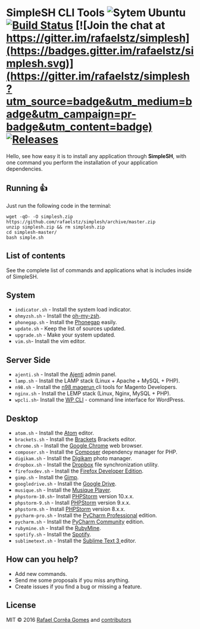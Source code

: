# SimpleSH CLI Tools ![Sytem Ubuntu](https://img.shields.io/badge/System-Ubuntu-orange.svg)  [![Build Status](https://travis-ci.org/rafaelstz/simplesh.svg?branch=master)](https://travis-ci.org/rafaelstz/simplesh) [![Join the chat at https://gitter.im/rafaelstz/simplesh](https://badges.gitter.im/rafaelstz/simplesh.svg)](https://gitter.im/rafaelstz/simplesh?utm_source=badge&utm_medium=badge&utm_campaign=pr-badge&utm_content=badge)  [![Releases](https://img.shields.io/github/release/rafaelstz/simplesh.svg)](https://github.com/rafaelstz/simplesh/releases)

Hello, see how easy it is to install any application through **SimpleSH**, with one command you perform the installation of your application dependencies.

## Running :thumbsup:

Just run the following code in the terminal:

```shell
wget -qO- -O simplesh.zip https://github.com/rafaelstz/simplesh/archive/master.zip
unzip simplesh.zip && rm simplesh.zip
cd simplesh-master/ 
bash simple.sh
```
## List of contents

See the complete list of commands and applications what is includes inside of SimpleSH.

## System
* `indicator.sh` - Install the system load indicator.
* `ohmyzsh.sh` - Install the [oh-my-zsh](https://github.com/robbyrussell/oh-my-zsh).
* `phonegap.sh` - Install  the [Phonegap](http://phonegap.com/) easily.
* `update.sh` - Keep the list of sources updated.
* `upgrade.sh` - Make your system updated.
* `vim.sh`- Install the vim editor.

## Server Side
* `ajenti.sh` - Install the  [Ajenti](http://ajenti.org/) admin panel.
* `lamp.sh` - Install the LAMP stack (Linux + Apache + MySQL + PHP).
* `n98.sh` - Install the [n98 magerun ](https://github.com/netz98/n98-magerun) cli tools for Magento Developers.
* `nginx.sh` - Install the LEMP stack (Linux, Nginx, MySQL + PHP).
* `wpcli.sh`- Install the [WP CLI](http://wp-cli.org/) - command line interface for WordPress.

## Desktop 
* `atom.sh` - Install the [Atom](http://phonegap.com/) editor.
* `brackets.sh` - Install the [Brackets](http://brackets.io/) Brackets editor.
* `chrome.sh` - Install the [Google Chrome](https://www.google.com.br/chrome/browser/desktop/) web browser.
* `composer.sh` - Install the [Composer](https://getcomposer.org/) dependency manager for PHP.
* `digikam.sh` - Install the [Digikam](https://www.digikam.org/) photo manager.
* `dropbox.sh` - Install the [Dropbox](https://www.dropbox.com/) file synchronization utility.
* `firefoxdev.sh` - Install the [Firefox Developer Edition](https://www.mozilla.org/pt-BR/firefox/developer/).
* `gimp.sh`  - Install the [Gimp](https://www.gimp.org/).
* `googledrive.sh` - Install the [Google Drive](https://www.google.com/intl/pt-BR/drive/download/).
* `musique.sh` - Install the [Musique Player](http://flavio.tordini.org/musique).
* `phpstorm-10.sh`- Install [PHPStorm](http://phonegap.com/) version 10.x.x.
* `phpstorm-9.sh` - Install [PHPStorm](https://goo.gl/suHdH5 ) version 9.x.x.
* `phpstorm.sh` - Install  [PHPStorm](https://goo.gl/suHdH5) version 8.x.x.
* `pycharm-pro.sh` - Install the [PyCharm Professional](https://www.jetbrains.com/pycharm/) edition.
* `pycharm.sh` - Install the [PyCharm Community](https://www.jetbrains.com/pycharm/) edition.
* `rubymine.sh` - Install the [RubyMine](https://www.jetbrains.com/ruby/).
* `spotify.sh` - Install the [Spotify](https://www.spotify.com).
* `sublimetext.sh` - Install the [ Sublime Text 3 ](http://www.sublimetext.com/3/) editor.


## How can you help?

 - Add new commands.
 - Send me some proposals if you miss anything.
 - Create issues if you find a bug or missing a feature.


## License

MIT © 2016 [Rafael Corrêa Gomes](https://github.com/rafaelstz) and [ contributors](https://github.com/rafaelstz/simplesh/graphs/contributors)
